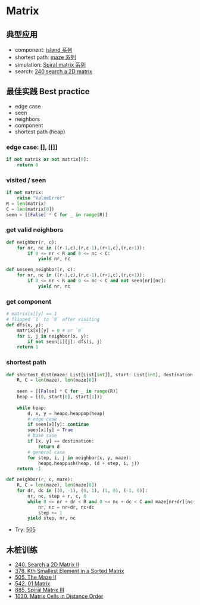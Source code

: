 # Matrix

## 典型应用

- component: [island 系列](https://leetcode.com/problems/number-of-islands/)
- shortest path: [maze 系列](https://leetcode.com/problems/the-maze/) 
- simulation: [Spiral matrix 系列](https://leetcode.com/problems/spiral-matrix-iii/)
- search: [240 search a 2D matrix](https://leetcode.com/problems/search-a-2d-matrix-ii/)

## 最佳实践 Best practice 

- edge case 
- seen
- neighbors
- component
- shortest path (heap)


### edge case: [], [[]]

``` python 
if not matrix or not matrix[0]:
	return 0
```

### visited / seen

``` python
if not matrix: 
	raise "ValueError"
R = len(matrix)
C = len(matrix[0])
seen = [[False] * C for _ in range(R)]
```

### get valid neighbors

``` python 
def neighbor(r, c): 
	for nr, nc in ((r-1,c),(r,c-1),(r+1,c),(r,c+1)):
	    if 0 <= nr < R and 0 <= nc < C:
	        yield nr, nc

def unseen_neighbor(r, c): 
	for nr, nc in ((r-1,c),(r,c-1),(r+1,c),(r,c+1)):
	    if 0 <= nr < R and 0 <= nc < C and not seen[nr][nc]:
	        yield nr, nc    
```

### get component 

``` python
# matrix[x][y] == 1
# flipped `1` to `0` after visiting
def dfs(x, y):
	matrix[x][y] = 0 # or `0`
	for i, j in neighbor(x, y):
		if not seen[i][j]: dfs(i, j)
	return 1 
```

### shortest path 

``` python
def shortest_dist(maze: List[List[int]], start: List[int], destination: List[int]) -> int:
    R, C = len(maze), len(maze[0])
    
    seen = [[False] * C for _ in range(R)]
    heap = [(0, start[0], start[1])]
    
    while heap:
        d, x, y = heapq.heappop(heap)
        # edge case 
        if seen[x][y]: continue 
        seen[x][y] = True 
        # base case 
        if [x, y] == destination:
            return d
        # general case 
        for step, i, j in neighbor(x, y, maze):
            heapq.heappush(heap, (d + step, i, j))
    return -1
```
``` python    
def neighbor(r, c, maze):
    R, C = len(maze), len(maze[0])
    for dr, dc in [(0, -1), (0, 1), (1, 0), (-1, 0)]:
        nr, nc, step = r, c, 0
        while 0 <= nr + dr < R and 0 <= nc + dc < C and maze[nr+dr][nc+dc] == 0:
            nr, nc = nr+dr, nc+dc
            step += 1
        yield step, nr, nc  
```

- Try: [505](https://leetcode.com/problems/the-maze-ii/)

## 木桩训练

- [240. Search a 2D Matrix II](https://leetcode.com/problems/search-a-2d-matrix-ii/)
- [378. Kth Smallest Element in a Sorted Matrix](https://leetcode.com/problems/kth-smallest-element-in-a-sorted-matrix/)
- [505. The Maze II](https://leetcode.com/problems/the-maze-ii/)
- [542. 01 Matrix](https://leetcode.com/problems/01-matrix/)
- [885. Spiral Matrix III](https://leetcode.com/problems/spiral-matrix-iii/)
- [1030. Matrix Cells in Distance Order](https://leetcode.com/problems/matrix-cells-in-distance-order/)
